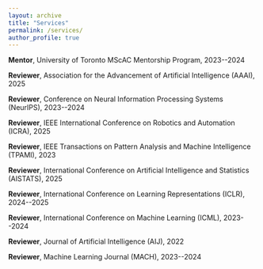 ```yaml
---
layout: archive
title: "Services"
permalink: /services/
author_profile: true
---
```



__Mentor__, University of Toronto MScAC Mentorship Program, 2023--2024

__Reviewer__, Association for the Advancement of Artificial Intelligence (AAAI), 2025

__Reviewer__, Conference on Neural Information Processing Systems  (NeurIPS), 2023--2024

__Reviewer__, IEEE International Conference on Robotics and Automation (ICRA), 2025

__Reviewer__, IEEE Transactions on Pattern Analysis and Machine Intelligence (TPAMI), 2023

__Reviewer__, International Conference on Artificial Intelligence and Statistics (AISTATS), 2025

__Reviewer__, International Conference on Learning Representations (ICLR), 2024--2025

__Reviewer__, International Conference on Machine Learning (ICML), 2023--2024

__Reviewer__, Journal of Artificial Intelligence (AIJ), 2022

__Reviewer__, Machine Learning Journal (MACH), 2023--2024
